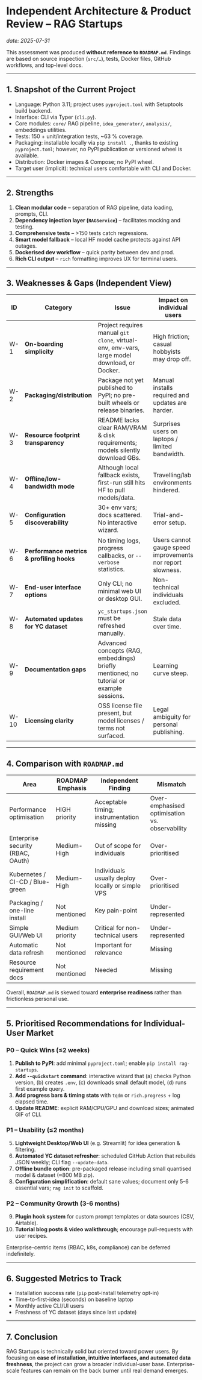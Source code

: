 # Independent Architecture & Product Review – RAG Startups

_date: 2025-07-31_

This assessment was produced **without reference to `ROADMAP.md`**.  Findings are based on source inspection (`src/…`), tests, Docker files, GitHub workflows, and top-level docs.

---

## 1. Snapshot of the Current Project

* Language: Python 3.11; project uses `pyproject.toml` with Setuptools build backend.
* Interface: CLI via Typer (`cli.py`).
* Core modules: `core/` RAG pipeline, `idea_generator/`, `analysis/`, embeddings utilities.
* Tests: 150 + unit/integration tests, ~63 % coverage.
* Packaging: installable locally via `pip install .`, thanks to existing `pyproject.toml`; however, no PyPI publication or versioned wheel is available.
* Distribution: Docker images & Compose; no PyPI wheel.
* Target user (implicit): technical users comfortable with CLI and Docker.

---

## 2. Strengths

1. **Clean modular code** – separation of RAG pipeline, data loading, prompts, CLI.
2. **Dependency injection layer (`RAGService`)** – facilitates mocking and testing.
3. **Comprehensive tests** – >150 tests catch regressions.
4. **Smart model fallback** – local HF model cache protects against API outages.
5. **Dockerised dev workflow** – quick parity between dev and prod.
6. **Rich CLI output** – `rich` formatting improves UX for terminal users.

---

## 3. Weaknesses & Gaps (Independent View)

| ID | Category | Issue | Impact on **individual** users |
|----|----------|-------|--------------------------------|
| W-1 | **On-boarding simplicity** | Project requires manual `git clone`, virtual-env, env-vars, large model download, or Docker. | High friction; casual hobbyists may drop off. |
| W-2 | **Packaging/distribution** | Package not yet published to PyPI; no pre-built wheels or release binaries. | Manual installs required and updates are harder. |
| W-3 | **Resource footprint transparency** | README lacks clear RAM/VRAM & disk requirements; models silently download GBs. | Surprises users on laptops / limited bandwidth. |
| W-4 | **Offline/low-bandwidth mode** | Although local fallback exists, first-run still hits HF to pull models/data. | Travelling/lab environments hindered. |
| W-5 | **Configuration discoverability** | 30+ env vars; docs scattered. No interactive wizard. | Trial-and-error setup. |
| W-6 | **Performance metrics & profiling hooks** | No timing logs, progress callbacks, or `--verbose` statistics. | Users cannot gauge speed improvements nor report slowness. |
| W-7 | **End-user interface options** | Only CLI; no minimal web UI or desktop GUI. | Non-technical individuals excluded. |
| W-8 | **Automated updates for YC dataset** | `yc_startups.json` must be refreshed manually. | Stale data over time. |
| W-9 | **Documentation gaps** | Advanced concepts (RAG, embeddings) briefly mentioned; no tutorial or example sessions. | Learning curve steep. |
| W-10 | **Licensing clarity** | OSS license file present, but model licenses / terms not surfaced. | Legal ambiguity for personal publishing. |

---

## 4. Comparison with `ROADMAP.md`

| Area | ROADMAP Emphasis | Independent Finding | Mismatch |
|------|------------------|---------------------|----------|
| Performance optimisation | HIGH priority | Acceptable timing; instrumentation missing | Over-emphasised optimisation vs. observability |
| Enterprise security (RBAC, OAuth) | Medium-High | Out of scope for individuals | Over-prioritised |
| Kubernetes / CI-CD / Blue-green | Medium-High | Individuals usually deploy locally or simple VPS | Over-prioritised |
| Packaging / one-line install | Not mentioned | Key pain-point | Under-represented |
| Simple GUI/Web UI | Medium priority | Critical for non-technical users | Under-represented |
| Automatic data refresh | Not mentioned | Important for relevance | Missing |
| Resource requirement docs | Not mentioned | Needed | Missing |

Overall, `ROADMAP.md` is skewed toward **enterprise readiness** rather than frictionless personal use.

---

## 5. Prioritised Recommendations for Individual-User Market

### P0 – Quick Wins (≤2 weeks)
1. **Publish to PyPI**: add minimal `pyproject.toml`; enable `pip install rag-startups`.
2. **Add `--quickstart` command**: interactive wizard that (a) checks Python version, (b) creates `.env`, (c) downloads small default model, (d) runs first example query.
3. **Add progress bars & timing stats** with `tqdm` or `rich.progress` + log elapsed time.
4. **Update README**: explicit RAM/CPU/GPU and download sizes; animated GIF of CLI.

### P1 – Usability (≤2 months)
5. **Lightweight Desktop/Web UI** (e.g. Streamlit) for idea generation & filtering.
6. **Automated YC dataset refresher**: scheduled GitHub Action that rebuilds JSON weekly; CLI flag `--update-data`.
7. **Offline bundle option**: pre-packaged release including small quantised model & dataset (≈800 MB zip).
8. **Configuration simplification**: default sane values; document only 5-6 essential vars; `rag init` to scaffold.

### P2 – Community Growth (3-6 months)
9. **Plugin hook system** for custom prompt templates or data sources (CSV, Airtable).
10. **Tutorial blog posts & video walkthrough**; encourage pull-requests with user recipes.

Enterprise-centric items (RBAC, k8s, compliance) can be deferred indefinitely.

---

## 6. Suggested Metrics to Track

* Installation success rate (`pip` post-install telemetry opt-in)
* Time-to-first-idea (seconds) on baseline laptop
* Monthly active CLI/UI users
* Freshness of YC dataset (days since last update)

---

## 7. Conclusion

RAG Startups is technically solid but oriented toward power users.  By focusing on **ease of installation, intuitive interfaces, and automated data freshness**, the project can grow a broader individual-user base.  Enterprise-scale features can remain on the back burner until real demand emerges.
